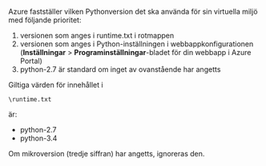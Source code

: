 Azure fastställer vilken Pythonversion det ska använda för sin virtuella miljö med följande prioritet:

1. versionen som anges i runtime.txt i rotmappen
2. versionen som anges i Python-inställningen i webbappkonfigurationen (**Inställningar** > **Programinställningar**-bladet för din webbapp i Azure Portal)
3. python-2.7 är standard om inget av ovanstående har angetts

Giltiga värden för innehållet i 

    \runtime.txt

är:

* python-2.7
* python-3.4

Om mikroversion (tredje siffran) har angetts, ignoreras den.

